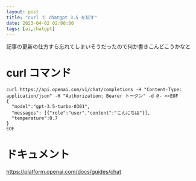 ```yaml
---
layout: post
title: "curl で chatgpt 3.5 を試す"
date: 2023-04-02 02:00:00
tags: [ai,chatgpt]
---
```


記事の更新の仕方すら忘れてしまいそうだったので何か書きこんどこうかなと

# curl コマンド

```
curl https://api.openai.com/v1/chat/completions -H "Content-Type: application/json" -H "Authorization: Bearer トークン" -d @- <<EOF
{
  "model":"gpt-3.5-turbo-0301",
  "messages": [{"role":"user","content":"こんにちは"}],
  "temperature":0.7
}
EOF
```

# ドキュメント
https://platform.openai.com/docs/guides/chat
